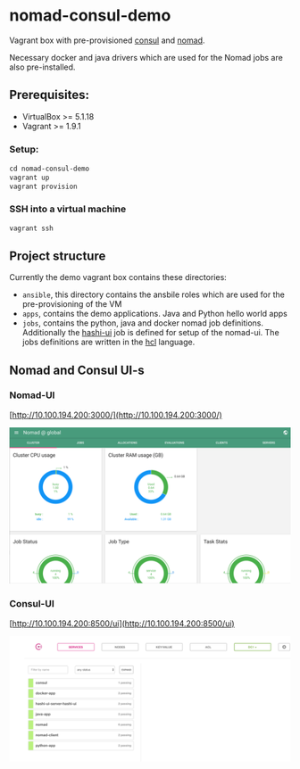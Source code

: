 # nomad-consul-demo

Vagrant box with pre-provisioned [consul](https://www.consul.io/ "Consul Homepage") and [nomad](https://www.nomadproject.io/ "Nomad Homepage").

Necessary docker and java drivers which are used for the Nomad jobs are also pre-installed. 

## Prerequisites:
- VirtualBox >= 5.1.18
- Vagrant >= 1.9.1

### Setup:
```
cd nomad-consul-demo
vagrant up
vagrant provision
```

### SSH into a virtual machine
```
vagrant ssh
```

## Project structure

Currently the demo vagrant box contains these directories:

- ```ansible```, this directory contains the ansbile roles which are used for the pre-provisioning of the VM 
- ```apps```, contains the demo applications. Java and Python hello world apps 
- ```jobs```, contains the python, java and docker nomad job definitions. Additionally the [hashi-ui](https://github.com/jippi/hashi-ui) job is defined for setup of the nomad-ui. 
The jobs definitions are written in the [hcl](https://github.com/hashicorp/hcl) language.

## Nomad and Consul UI-s 

### Nomad-UI

[http://10.100.194.200:3000/](http://10.100.194.200:3000/)

![Nomad-UI](images/nomad-ui.png)

### Consul-UI

[http://10.100.194.200:8500/ui](http://10.100.194.200:8500/ui)

![Consul-UI](images/consul-ui.png)
